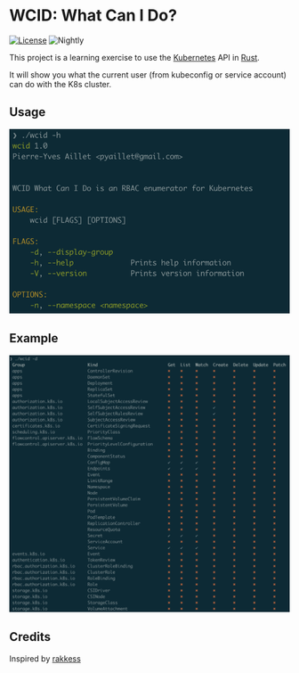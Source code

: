# WCID: What Can I Do?

[![License](https://img.shields.io/badge/License-Apache%202.0-blue.svg)](https://opensource.org/licenses/Apache-2.0)
![Nightly](https://github.com/pyaillet/wcid/actions/workflows/nightly.yml/badge.svg)



This project is a learning exercise to use the [Kubernetes](http://kubernetes.io/) API in [Rust](https://www.rust-lang.org/fr).

It will show you what the current user (from kubeconfig or service account) can
do with the K8s cluster.

## Usage

![Usage](./resources/help.png)

## Example

![Example](./resources/example.png)

## Credits

Inspired by [rakkess](https://github.com/corneliusweig/rakkess)
